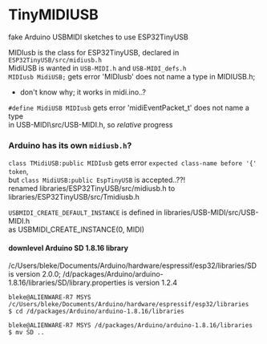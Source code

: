 # TinyMIDIUSB
 fake Arduino USBMIDI sketches to use ESP32TinyUSB  

MIDIusb is the class for ESP32TinyUSB, declared in `ESP32TinyUSB/src/midiusb.h`  
MidiUSB is wanted in `USB-MIDI.h` and `USB-MIDI_defs.h`  
`MIDIusb MidiUSB;` gets error 'MIDIusb' does not name a type in MIDIUSB.h;  
   - don't know why; it works in midi.ino..?  

`#define MidiUSB MIDIusb` gets error 'midiEventPacket_t' does not name a type  
      in USB-MIDI\src/USB-MIDI.h, so *relative* progress  

### Arduino has its own `midiusb.h`?
`class TMidiUSB:public MIDIusb` gets error `expected class-name before '{' token`,  
	but `class MidiUSB:public EspTinyUSB` is accepted..??!   
renamed libraries/ESP32TinyUSB/src/midiusb.h to libraries/ESP32TinyUSB/src/Tmidiusb.h

`USBMIDI_CREATE_DEFAULT_INSTANCE` is defined in libraries/USB-MIDI/src/USB-MIDI.h  
as USBMIDI_CREATE_INSTANCE(0, MIDI)

#### downlevel Arduino SD 1.8.16 library
/c/Users/bleke/Documents/Arduino/hardware/espressif/esp32/libraries/SD is version 2.0.0;
/d/packages/Arduino/arduino-1.8.16/libraries/SD/library.properties is version 1.2.4
```
bleke@ALIENWARE-R7 MSYS /c/Users/bleke/Documents/Arduino/hardware/espressif/esp32/libraries
$ cd /d/packages/Arduino/arduino-1.8.16/libraries

bleke@ALIENWARE-R7 MSYS /d/packages/Arduino/arduino-1.8.16/libraries
$ mv SD ..
```
